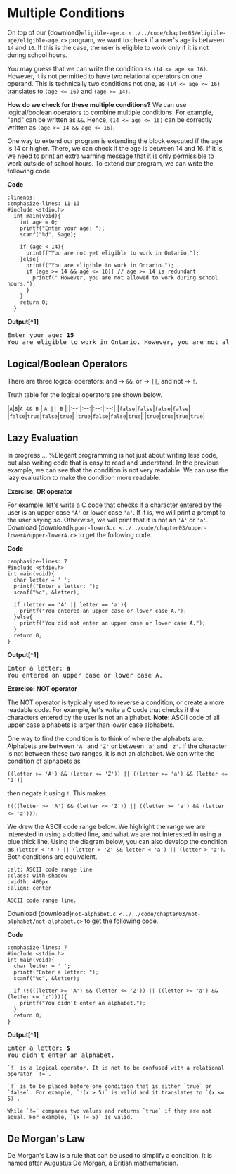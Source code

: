 # Multiple Conditions

On top of our {download}`eligible-age.c <../../code/chapter03/eligible-age/eligible-age.c>` program, we want to check if a user's age is between `14` and `16`. If this is the case, the user is eligible to work only if it is not during school hours.

You may guess that we can write the condition as `(14 <= age <= 16)`. However, it is not permitted to have two relational operators on one operand. This is technically two conditions not one, as `(14 <= age <= 16)` translates to `(age <= 16)` and `(age >= 14)`. 

**How do we check for these multiple conditions?** We can use logical/boolean operators to combine multiple conditions. For example, "and" can be written as `&&`. Hence, `(14 <= age <= 16)` can be correctly written as `(age >= 14 && age <= 16)`. 

One way to extend our program is extending the block executed if the age is 14 or higher. There, we can check if the age is between 14 and 16. If it is, we need to print an extra warning message that it is only permissible to work outside of school hours. To extend our program, we can write the following code.

**Code**
```{code-block} c
:linenos:
:emphasize-lines: 11-13
#include <stdio.h>
  int main(void){
    int age = 0;
    printf("Enter your age: ");
    scanf("%d", &age);

    if (age < 14){
      printf("You are not yet eligible to work in Ontario.");
    }else{
      printf("You are eligible to work in Ontario.");
      if (age >= 14 && age <= 16){ // age >= 14 is redundant
        printf(" However, you are not allowed to work during school hours.");
      }
    }
    return 0;
  }
```
**Output[^1]**
<pre>
Enter your age: <b>15</b>
You are eligible to work in Ontario. However, you are not allowed to work during school hours.</pre>

## Logical/Boolean Operators
There are three logical operators: and $\rightarrow$ `&&`, or $\rightarrow$ `||`, and not $\rightarrow$ `!`. 

Truth table for the logical operators are shown below. 

|`A`|`B`|`A && B` | `A || B` |
|:--:|:--:|:--:|:--:|
|`false`|`false`|`false`|`false`|
|`false`|`true`|`false`|`true`|
|`true`|`false`|`false`|`true`|
|`true`|`true`|`true`|`true`|

## Lazy Evaluation

In progress ...
%Elegant programming is not just about writing less code, but also writing code that is easy to read and understand. In the previous example, we can see that the condition is not very readable. We can use the lazy evaluation to make the condition more readable.

**Exercise: OR operator**

For example, let's write a C code that checks if a character entered by the user is an upper case `'A'` or lower case `'a'`. If it is, we will print a prompt to the user saying so. Otherwise, we will print that it is not an `'A'` or `'a'`. Download {download}`upper-lowerA.c <../../code/chapter03/upper-lowerA/upper-lowerA.c>` to get the following code.

**Code**
```{code-block} c
:emphasize-lines: 7
#include <stdio.h>
int main(void){
  char letter = ' ';
  printf("Enter a letter: ");
  scanf("%c", &letter);

  if (letter == 'A' || letter == 'a'){
    printf("You entered an upper case or lower case A.");
  }else{
    printf("You did not enter an upper case or lower case A.");
  }
  return 0;
}
```
**Output[^1]**
<pre>
Enter a letter: <b>a</b>
You entered an upper case or lower case A.</pre>


**Exercise: NOT operator**

The NOT operator is typically used to reverse a condition, or create a more readable code. For example, let's write a C code that checks if the characters entered by the user is not an alphabet. **Note:** ASCII code of all upper case alphabets is larger than lower case alphabets.

One way to find the condition is to think of where the alphabets are. Alphabets are between `'A'` and `'Z'` or between `'a'` and `'z'`. If the character is not between these two ranges, it is not an alphabet. We can write the condition of alphabets as 

`((letter >= 'A') && (letter <= 'Z')) || ((letter >= 'a') && (letter <= 'z'))` 

then negate it using `!`. This makes 

`!(((letter >= 'A') && (letter <= 'Z')) || ((letter >= 'a') && (letter <= 'z')))`.

We drew the ASCII code range below. We highlight the range we are interested in using a dotted line, and what we are not interested in using a blue thick line. Using the diagram below, you can also develop the condition as `(letter < 'A') || (letter > 'Z' && letter < 'a') || (letter > 'z')`. Both conditions are equivalent.


```{figure} ./images/range-line.png
:alt: ASCII code range line
:class: with-shadow
:width: 400px
:align: center

ASCII code range line.
```

Download {download}`not-alphabet.c <../../code/chapter03/not-alphabet/not-alphabet.c>` to get the following code.

**Code**
```{code-block} c
:emphasize-lines: 7
#include <stdio.h>
int main(void){
  char letter = ' ';
  printf("Enter a letter: ");
  scanf("%c", &letter);

  if (!(((letter >= 'A') && (letter <= 'Z')) || ((letter >= 'a') && (letter <= 'z')))){
    printf("You didn't enter an alphabet.");
  }
  return 0;
}
```

**Output[^1]**
<pre>
Enter a letter: <b>$</b>
You didn't enter an alphabet.</pre>

```{admonition} NOT vs. NOT EQUAL
`!` is a logical operator. It is not to be confused with a relational operator `!=`.

`!` is to be placed before one condition that is either `true` or `false`. For example, `!(x > 5)` is valid and it translates to `(x <= 5)`. 

While `!=` compares two values and returns `true` if they are not equal. For example, `(x != 5)` is valid. 
```

## De Morgan's Law

De Morgan's Law is a rule that can be used to simplify a condition. It is named after Augustus De Morgan, a British mathematician.


